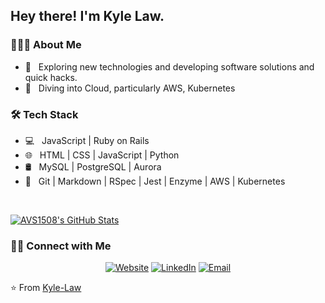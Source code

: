 
<!--
**Kyle-Law/Kyle-Law** is a ✨ _special_ ✨ repository because its `README.md` (this file) appears on your GitHub profile.

Here are some ideas to get you started:

- 🔭 I’m currently working on ...
- 🌱 I’m currently learning ...
- 👯 I’m looking to collaborate on ...
- 🤔 I’m looking for help with ...
- 💬 Ask me about ...
- 📫 How to reach me: ...
- 😄 Pronouns: ...
- ⚡ Fun fact: ...
-->
<h2> Hey there! I'm Kyle Law.</h2>

<h3> 👨🏻‍💻 About Me </h3>

- 🤔 &nbsp; Exploring new technologies and developing software solutions and quick hacks.
- 🌱 &nbsp; Diving into Cloud, particularly AWS, Kubernetes
<!--
- ✍️ &nbsp; Pursuing Fintech and Blog Writing as hobbies/side hustles.-->

<h3>🛠 Tech Stack</h3>

- 💻 &nbsp; JavaScript | Ruby on Rails
- 🌐 &nbsp; HTML | CSS | JavaScript | Python
- 🛢 &nbsp; MySQL | PostgreSQL | Aurora
- 🔧 &nbsp; Git | Markdown | RSpec | Jest | Enzyme | AWS | Kubernetes
<!-- - 🖥 &nbsp; -->

<br/>

[![AVS1508's GitHub Stats](https://github-readme-stats.vercel.app/api?username=Kyle-Law&show_icons=true)](https://github.com/Kyle-Law)

<h3> 🤝🏻 Connect with Me </h3>

<p align="center">
<a href="https://www.kylelaw.tech/"><img alt="Website" src="https://img.shields.io/badge/Website-www.kylelaw.tech-blue?style=flat-square&logo=google-chrome"></a>
<a href="https://www.linkedin.com/in/kyle-lawzhunkhing/"><img alt="LinkedIn" src="https://img.shields.io/badge/LinkedIn-Kyle%20Law%20Zhun%20Khing-blue?style=flat-square&logo=linkedin"></a>
<!-- <a href="https://www.instagram.com/adityavs_/"><img alt="Instagram" src="https://img.shields.io/badge/Instagram-adityavs__-blue?style=flat-square&logo=instagram"></a>-->
<a href="mailto:zhunkhing@gmail.com"><img alt="Email" src="https://img.shields.io/badge/Email-zhunkhing@gmail.com-blue?style=flat-square&logo=gmail"></a>
</p>

⭐️ From [Kyle-Law](https://github.com/Kyle-Law)
